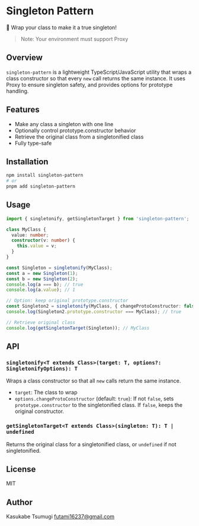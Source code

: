 # Singleton Pattern

🦄 Wrap your class to make it a true singleton!

> Note: Your environment must support Proxy

## Overview

`singleton-pattern` is a lightweight TypeScript/JavaScript utility that wraps a class constructor so that every `new` call returns the same instance. It uses Proxy to ensure singleton safety, and provides options for prototype handling.

## Features

- Make any class a singleton with one line
- Optionally control prototype.constructor behavior
- Retrieve the original class from a singletonified class
- Fully type-safe

## Installation

```bash
npm install singleton-pattern
# or
pnpm add singleton-pattern
```

## Usage

```typescript
import { singletonify, getSingletonTarget } from 'singleton-pattern';

class MyClass {
  value: number;
  constructor(v: number) {
    this.value = v;
  }
}

const Singleton = singletonify(MyClass);
const a = new Singleton(1);
const b = new Singleton(2);
console.log(a === b); // true
console.log(a.value); // 1

// Option: keep original prototype.constructor
const Singleton2 = singletonify(MyClass, { changeProtoConstructor: false });
console.log(Singleton2.prototype.constructor === MyClass); // true

// Retrieve original class
console.log(getSingletonTarget(Singleton)); // MyClass
```

## API

### `singletonify<T extends Class>(target: T, options?: SingletonifyOptions): T`

Wraps a class constructor so that all `new` calls return the same instance.

- `target`: The class to wrap
- `options.changeProtoConstructor` (default: `true`): If not `false`, sets `prototype.constructor` to the singletonified class. If `false`, keeps the original constructor.

### `getSingletonTarget<T extends Class>(singleton: T): T | undefined`

Returns the original class for a singletonified class, or `undefined` if not singletonified.

## License

MIT

## Author

Kasukabe Tsumugi <futami16237@gmail.com>
